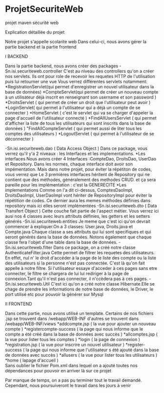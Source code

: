 # ProjetSecuriteWeb
projet maven sécurité web

Explication détaillée du projet

Notre projet s'appelle scolarite web
Dans celui-ci, nous avons gérer la partie backend et la partie frontend

I BACKEND

  Dans la partie backend, nous avons créer des packages
  -Sn.isi.securiteweb.controller
      C'est au niveau des controllers qu'on a créer nos servlets. Ils ont pour role de recevoir les requetes HTTP de l'utilisation puis lui retourner une vue
      Vous verrez différentes servlets notamment:
        *RegistrationServlet(qui permet d'enregistrer un nouvel utilisateur dans la base de données)
        *CompteServlet(qui permet de créer un nouveau compte à un utilisateur déjà inscrit en renseignant son username et son password )
        *DroitsServlet ( qui permet de créer un droit que l'utilisateur peut avoir )
        *LoginServlet( qui permet à l'utilisateur qui a déjà un compte de se connecter )
        *HomeServlet ( c'est le servlet qui va se charger d'appeler la page d'accueil de l'utilisateur connecté )
        *FindAllUsersServlet ( qui permet d'afficher la liste de tous les utilisateurs qui sont inscrits dans la base de données )
        "FindAllCompteServlet ( qui permet aussi de liter tous les comptes des utilisateurs )
        *LogoutServlet ( qui permet à l'utilisateur de se déconnecter )
  
  -Sn.isi.securiteweb.dao ( Data Access Object )
    Dans ce package, vous verrez qu'il y'a 2 niveaux : les Interfaces et les implementations.
      *Les interfaces
        Nous avons créer 4 Interfaces :CompteDao, DroitsDao, UserDao et Repository.
        Dans les normes, chaque interface doit avoir son impémentation. Mais dans notre projet, pour éviter la répétiton de codes, vous verrez que 
        Le 3 premières interfaces héritent de Repository qui ne contient que des méthodes, généralement des methodes CRUD. et ça sera pareille pour 
        les implémentation : c'est la GENERECITE
      *Les implementations
        Comme on l'a dit ci-dessus, ComptesDaoImpl, DroitsDaoImpl, UserDaoImpl vont hériter de RepositoryImpl pour éviter la répétition de codes.
        Ce dernier aura les memes méthodes définies dans repository mais ici elles seront implémentées
  -Sn.isi.securiteweb.dto ( Data Transfert Object )
    Cette couche fait partie de l'aspect métier. Vous verrez ici ausi nos 4 classes 
    avec leurs attributs définies, les getters et les setters générés
  -Sn.isi.securiteweb.entities
    Je meme que c'est ici qu'on devrait commencer à expliquer.On a 3 classes: User.java, Droits.java et Compte.java
    Chaque classe a ses attributs qui lui sont specifiques et qui seront générés dans la base de données.
    Notons également que chaque classe fera l'objet d'une table dans la base de données.
  -Sn.isi.securiteweb.filter
    Dans ce package, on a créé notre classe AuthenticateFilter.java
    Cette permet de filtrer les requetes des utilisateurs. En effet, nul n' le droit d'accéder à la page de le liste des compte ou la liste des utilisateurs si la 
    personne n'est pas connectée. C'est là qu'on fait appelle à notre filtre. Si l'utilisateur essaye d'acceder à ces pages sans etre connecter, le filtre se chargera
    de lui lui rediriger à la page de connexion.Tant qu'il n'est pas connecter, il n'ccèdera pas à ces pages.
  -Sn.isi.securiteweb.Util
    C'est ici qu'on a créé notre classe Hibernate.Elle se chage de prendre les informations de notre base de données, le Driver, le port utilisé etc pour 
    pouvoir la générer sur Mysql
   
II FRONTEND    

  Dans cette partie, nous avons utilisé un template. Certains de nos fichiers .jsp se trouvent dans /webapp/WEB-INF
  d'autres se trouvent dans /webapp/WEB-INF/views
  *addcompte.jsp ( la vue pour ajouter un nouveau compte )
  *registercompte-success ( la page qui nous informe que le compte a été créé dans la base de données avec succès )
  *allcomptes.jsp ( la vue pour lister tous les comptes )
  *login ( la page de connexion )
  *registration.jsp ( la vue pour inscrire un nouvel utilisateur )
  *register-success ( la page qui nous informe que l'utilisateur s été ajouté dans la base de données avec succès )
  *allusers ( la vue pour lister tous les utilisateurs )
  *home ( lapage d'accueil )  
Sans oublier le fichier Pom.xml dans lequel on a ajouté toutes nos dépendances pour pouvoir en arriver là sur ce projet

Par manque de temps, on a pas pu terminer tout le travail demandé. Cependant, nous poursuiveront le travail dans les jours à venir
  
  
  
    
        
